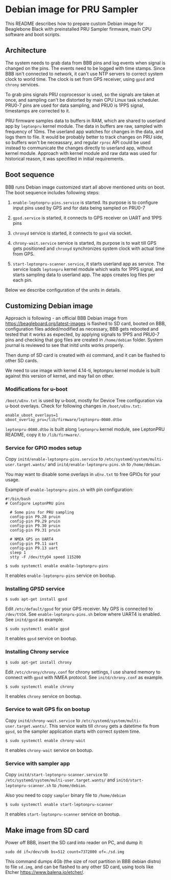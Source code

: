 # Debian image for PRU Sampler

This README describes how to prepare custom Debian image for Beaglebone Black with preinstalled PRU Sampler firmware, main CPU software and boot scripts.

## Architecture

The system needs to grab data from BBB pins and log events when signal is changed on the pins. The events need to be logged with time stamps. Since BBB isn't connected to network, it can't use NTP servers to correct system clock to world time. The clock is set from GPS receiver, using `gpsd` and `chrony` services.

To grab pins signals PRU coprocessor is used, so the signals are taken at once, and sampling can't be distorted by main CPU Linux task scheduler. PRU0-7 pins are used for data sampling, and PRU0 is 1PPS signal, timestamps are corrected to it.

PRU firmware samples data to buffers in RAM, which are shared to userland app by `leptonpru` kernel module. The data in buffers are raw, sampled with frequency of 10ms. The userland app watches for changes in the data, and logs them to file. It would be probably better to track changes on PRU side, so buffers won't be neceassary, and regular `rproc` API could be used instead to communicate the changes directly to userland app, without kernel module. Approach with kernel module and raw data was used for historical reason, it was specifiled in initial requirements.

## Boot sequence

BBB runs Debian image customized start all above mentioned units on boot. The boot sequence includes following steps:

1. `enable-leptonpru-pins.service` is started. Its purpose is to configure input pins used by GPS and for data being sampled on PRU0-7

2. `gpsd.service` is started, it connects to GPS receiver on UART and 1PPS pins

3. `chronyd` service is started, it connects to `gpsd` via socket.

4. `chrony-wait.service` service is started, its purpose is to wait till GPS gets positioned and `chronyd` synchronizes system clock with actual time from GPS.

5. `start-leptonpru-scanner.service`, it starts userland app as service. The service loads `leptonpru` kernel module which waits for 1PPS signal, and starts sampling data to userland app. The apps creates log files per each pin.

Below we describe configuration of the units in details.

## Customizing Debian image

Approach is following - an official BBB Debian image from https://beagleboard.org/latest-images is flashed to SD card, booted on BBB, configuration files added/modified as necessary, BBB gets rebooted and tested that it works as expected, by applying signals to 1PPS and PRU0-7 pins and checking that gog files are created in `/home/debian` folder. System journal is reviewed to see that initd units works properly.

Then dump of SD card is created with `dd` command, and it can be flashed to other SD cards.

We need to use image with kernel 4.14-ti, leptonpru kernel module is built against this version of kernel, and may fail on other.

### Modifications for u-boot

`/boot/uEnv.txt` is used by u-boot, mostly for Device Tree configuration via u-boot overlays. Check for following changes in `/boot/uEnv.txt`:
```
enable_uboot_overlays=1
uboot_overlay_pru=/lib/firmware/leptonpru-00A0.dtbo
```
`leptonpru-00A0.dtbo` is built along `leptonpru` kernel module, see LeptonPRU README, copy it to `/lib/firmware/`.

### Service for GPIO modes setup

Copy `initd/enable-leptonpru-pins.service` to `/etc/systemd/system/multi-user.target.wants/` and `initd/enable-leptonpru-pins.sh` to `/home/debian`.

You may want to disable some overlays in `uEnv.txt` to free GPIOs for your usage.

Example of `enable-leptonpru-pins.sh` with pin configuration:
```
#!/bin/bash
# Configure LeptonPRU pins

  # Some pins for PRU sampling
  config-pin P9.28 pruin
  config-pin P9.29 pruin
  config-pin P9.30 pruin
  config-pin P9.31 pruin

  # NMEA GPS on UART4
  config-pin P9.11 uart
  config-pin P9.13 uart
  sleep 1
  stty -F /dev/ttyO4 speed 115200
```

```
$ sudo systemctl enable enable-leptonpru-pins
```

It enables `enable-leptonpru-pins` service on bootup.

### Installing GPSD service

```
$ sudo apt-get install gpsd
```

Edit `/etc/default/gpsd` for your GPS receiver. My GPS is connected to `/dev/ttO4`. See `enable-leptonpru-pins.sh` below where UART4 is enabled. See `initd/gpsd` as example.

```
$ sudo systemctl enable gpsd
```

It enables `gpsd` service on bootup.

### Installing Chrony service

```
$ sudo apt-get install chrony
```

Edit `/etc/chrony/chrony.conf` for chrony settings, I use shared memory to connect with `gpsd` with NMEA protocol. See `initd/chrony.conf` as example.

```
$ sudo systemctl enable chrony
```

It enables `chrony` service on bootup.

### Service to wait GPS fix on bootup

Copy `initd/chrony-wait.service` to `/etc/systemd/system/multi-user.target.wants/`. This service waits till `chrony` gets a datetime fix from `gpsd`, so the sampler application starts with correct system time.

```
$ sudo systemctl enable chrony-wait
```

It enables `chrony-wait` service on bootup.

### Service with sampler app

Copy `initd/start-leptonpru-scanner.service` to `/etc/systemd/system/multi-user.target.wants/` and `initd/start-leptonpru-scanner.sh` to `/home/debian`.

Also you need to copy `sampler` binary file to `/home/debian`

```
$ sudo systemctl enable start-leptonpru-scanner
```

It enables `start-leptonpru-scanner` service on bootup.

## Make image from SD card

Power off BBB, insert the SD card into reader on PC, and dump it:

```
sudo dd if=/dev/sdb bs=512 count=7372800 of=./sd.img
```

This command dumps 4Gb (the size of root partition in BBB debian distro) to file `sd.img`, and can be flashed to any other SD card, using tools like Etcher https://www.balena.io/etcher/.



